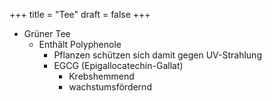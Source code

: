 +++
title = "Tee"
draft = false
+++

-   Grüner Tee
    -   Enthält Polyphenole
        -   Pflanzen schützen sich damit gegen UV-Strahlung
        -   EGCG (Epigallocatechin-Gallat)
            -   Krebshemmend
            -   wachstumsfördernd
